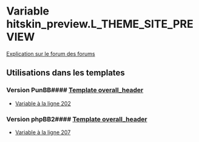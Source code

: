 # Variable hitskin_preview.L_THEME_SITE_PREVIEW
[Explication sur le forum des forums](http://forum.forumactif.com/t294113-listing-des-variables#hitskin_preview.L_THEME_SITE_PREVIEW)
## Utilisations dans les templates
### Version PunBB#### [Template overall_header](punbb/overall_header.md)
* [Variable à la ligne 202](../punbb/overall_header.tpl#L202)
### Version phpBB2#### [Template overall_header](subsilver/overall_header.md)
* [Variable à la ligne 207](../subsilver/overall_header.tpl#L207)